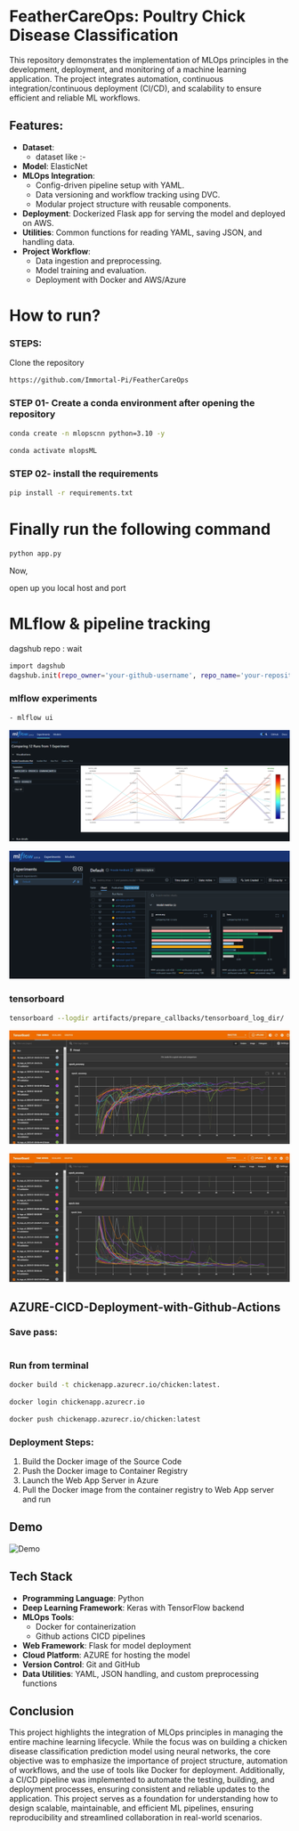 
# FeatherCareOps: Poultry Chick Disease Classification

This repository demonstrates the implementation of MLOps principles in the development, deployment, and monitoring of a machine learning application. The project integrates automation, continuous integration/continuous deployment (CI/CD), and scalability to ensure efficient and reliable ML workflows.

##  Features:
- **Dataset**: 
    - dataset like :-  
- **Model**: ElasticNet
- **MLOps Integration**:
    - Config-driven pipeline setup with YAML.
    - Data versioning and workflow tracking using DVC.
    - Modular project structure with reusable components.
- **Deployment**: Dockerized Flask app for serving the model and deployed on AWS.
- **Utilities**: Common functions for reading YAML, saving JSON, and handling data.
- **Project Workflow**:
    - Data ingestion and preprocessing.
    - Model training and evaluation.
    - Deployment with Docker and AWS/Azure

# How to run?

### STEPS:
Clone the repository
```bash
https://github.com/Immortal-Pi/FeatherCareOps
```

### STEP 01- Create a conda environment after opening the repository
```bash 
conda create -n mlopscnn python=3.10 -y
```
```bash 
conda activate mlopsML
```

### STEP 02- install the requirements
```bash
pip install -r requirements.txt
```

# Finally run the following command
```bash
python app.py
```

Now,

open up you local host and port

# MLflow & pipeline tracking

dagshub repo : wait

```bash
import dagshub
dagshub.init(repo_owner='your-github-username', repo_name='your-repository-name', mlflow=True)
```


### mlflow experiments 
```bash 
- mlflow ui 
```
![Mlflow1](https://github.com/Immortal-Pi/FeatherCareOps/blob/main/output/mlfllow.png)

![Mlflow2](https://github.com/Immortal-Pi/FeatherCareOps/blob/main/output/mlflow2.png)

### tensorboard 
```bash
tensorboard --logdir artifacts/prepare_callbacks/tensorboard_log_dir/
```
![Tensorboard1](https://github.com/Immortal-Pi/FeatherCareOps/blob/main/output/tensorboard1.JPG)

![Tensorboard2](https://github.com/Immortal-Pi/FeatherCareOps/blob/main/output/tensorboard2.JPG)

## AZURE-CICD-Deployment-with-Github-Actions

### Save pass: 
```bash

```

### Run from terminal 
```bash 
docker build -t chickenapp.azurecr.io/chicken:latest.
```
```bash 
docker login chickenapp.azurecr.io
```
```bash 
docker push chickenapp.azurecr.io/chicken:latest
```

###  Deployment Steps:
1. Build the Docker image of the Source Code
2. Push the Docker image to Container Registry
3. Launch the Web App Server in Azure
4. Pull the Docker image from the container registry to Web App server and run


## Demo 

![Demo](https://github.com/Immortal-Pi/FeatherCareOps/blob/main/output/demo.gif)

## Tech Stack 

- **Programming Language**: Python
- **Deep Learning Framework**: Keras with TensorFlow backend
- **MLOps Tools**:
    - Docker for containerization
    - Github actions CICD pipelines
- **Web Framework**: Flask for model deployment
- **Cloud Platform**: AZURE for hosting the model
- **Version Control**: Git and GitHub
- **Data Utilities**: YAML, JSON handling, and custom preprocessing functions

## Conclusion
This project highlights the integration of MLOps principles in managing the entire machine learning lifecycle. While the focus was on building a chicken disease classification prediction model using neural networks, the core objective was to emphasize the importance of project structure, automation of workflows, and the use of tools like Docker for deployment. Additionally, a CI/CD pipeline was implemented to automate the testing, building, and deployment processes, ensuring consistent and reliable updates to the application. This project serves as a foundation for understanding how to design scalable, maintainable, and efficient ML pipelines, ensuring reproducibility and streamlined collaboration in real-world scenarios.
